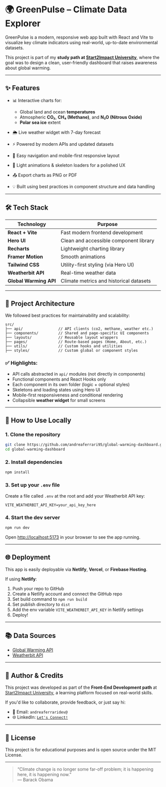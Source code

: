 # 🌍 GreenPulse – Climate Data Explorer

GreenPulse is a modern, responsive web app built with React and Vite to visualize key climate indicators using real-world, up-to-date environmental datasets.

This project is part of my **study path at [Start2Impact University](https://www.start2impact.it/)**, where the goal was to design a clean, user-friendly dashboard that raises awareness about global warming.

---

## ✨ Features

- 📊 Interactive charts for:
  - Global land and ocean **temperatures**
  - Atmospheric **CO₂**, **CH₄ (Methane)**, and **N₂O (Nitrous Oxide)**
  - **Polar sea ice** extent

- 🌦️ Live weather widget with 7-day forecast
- ⚡ Powered by modern APIs and updated datasets
- 🧭 Easy navigation and mobile-first responsive layout
- 🌈 Light animations & skeleton loaders for a polished UX
- 📤 Export charts as PNG or PDF
- 💡 Built using best practices in component structure and data handling

---

## 🛠️ Tech Stack

| Technology | Purpose |
|-----------|---------|
| **React + Vite** | Fast modern frontend development |
| **Hero UI** | Clean and accessible component library |
| **Recharts** | Lightweight charting library |
| **Framer Motion** | Smooth animations |
| **Tailwind CSS** | Utility-first styling (via Hero UI) |
| **Weatherbit API** | Real-time weather data |
| **Global Warming API** | Climate metrics and historical datasets |

---

## 🧱 Project Architecture

We followed best practices for maintainability and scalability:

```
src/
├── api/                // API clients (co2, methane, weather etc.)
├── components/         // Shared and page-specific UI components
├── layouts/            // Reusable layout wrappers
├── pages/              // Route-based pages (Home, About, etc.)
├── utils/              // Custom hooks and utilities
├── styles/             // Custom global or component styles
```

### ✅ Highlights:
- API calls abstracted in `api/` modules (not directly in components)
- Functional components and React Hooks only
- Each component in its own folder (logic + optional styles)
- Skeletons and loading states using Hero UI
- Mobile-first responsiveness and conditional rendering
- Collapsible **weather widget** for small screens

---

## 🚀 How to Use Locally

### 1. Clone the repository

```bash
git clone https://github.com/andreaferrari95/global-warming-dashboard.git
cd global-warming-dashboard
```

### 2. Install dependencies

```bash
npm install
```

### 3. Set up your `.env` file

Create a file called `.env` at the root and add your Weatherbit API key:

```
VITE_WEATHERBIT_API_KEY=your_api_key_here
```

### 4. Start the dev server

```bash
npm run dev
```

Open [http://localhost:5173](http://localhost:5173) in your browser to see the app running.

---

## 🌐 Deployment

This app is easily deployable via **Netlify**, **Vercel**, or **Firebase Hosting**.

If using **Netlify**:

1. Push your repo to GitHub
2. Create a Netlify account and connect the GitHub repo
3. Set build command to `npm run build`
4. Set publish directory to `dist`
5. Add the env variable `VITE_WEATHERBIT_API_KEY` in Netlify settings
6. Deploy!

---

## 📚 Data Sources

- [Global Warming API](https://global-warming.org/)
- [Weatherbit API](https://www.weatherbit.io/)

---

## 👤 Author & Credits

This project was developed as part of the **Front-End Development path** at [Start2Impact University](https://www.start2impact.it/), a learning platform focused on real-world skills.

If you'd like to collaborate, provide feedback, or just say hi:

- 💌 Email: `andreaferraridev@`
- 🌐 LinkedIn: [`Let's Connect!`](https://www.linkedin.com/in/andrea-ferrari-developer/)

---

## 📄 License

This project is for educational purposes and is open source under the MIT License.

---

> “Climate change is no longer some far-off problem; it is happening here, it is happening now.”  
> — Barack Obama
